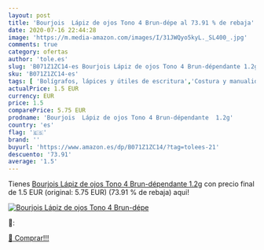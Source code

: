 ```yaml
---
layout: post
title: 'Bourjois  Lápiz de ojos Tono 4 Brun-dépe al 73.91 % de rebaja'
date: 2020-07-16 22:44:28
image: 'https://m.media-amazon.com/images/I/31JWQyo5kyL._SL400_.jpg'
comments: true
category: ofertas
author: 'tole.es'
slug: 'B071Z1ZC14-es Bourjois Lápiz de ojos Tono 4 Brun-dépendante 1.2g'
sku: 'B071Z1ZC14-es'
tags: [ 'Bolígrafos, lápices y útiles de escritura','Costura y manualidades','Dibujo','Hogar y cocina','Lápices','Marcadores','Materiales de dibujo','Oficina y papelería','Portaminas','Rotuladores y subrayadores','Subrayadores','lápiz', ]
actualPrice: 1.5 EUR
currency: EUR
price: 1.5
comparePrice: 5.75 EUR
prodname: 'Bourjois  Lápiz de ojos Tono 4 Brun-dépendante  1.2g'
country: 'es'
flag: '🇪🇸'
brand: ''
buyurl: 'https://www.amazon.es/dp/B071Z1ZC14/?tag=tolees-21'
descuento: '73.91'
average: '1.5'
---
```


Tienes [Bourjois  Lápiz de ojos Tono 4 Brun-dépendante  1.2g](https://www.amazon.es/dp/B071Z1ZC14/?tag=tolees-21) con precio final de  1.5 EUR (original: 5.75 EUR) (73.91 %  de rebaja) aqui!

[![Bourjois  Lápiz de ojos Tono 4 Brun-dépe](https://m.media-amazon.com/images/I/31JWQyo5kyL._SL400_.jpg)](https://www.amazon.es/dp/B071Z1ZC14/?tag=tolees-21)

🔎:


[🛒 Comprar!!!](https://www.amazon.es/dp/B071Z1ZC14/?tag=tolees-21)
